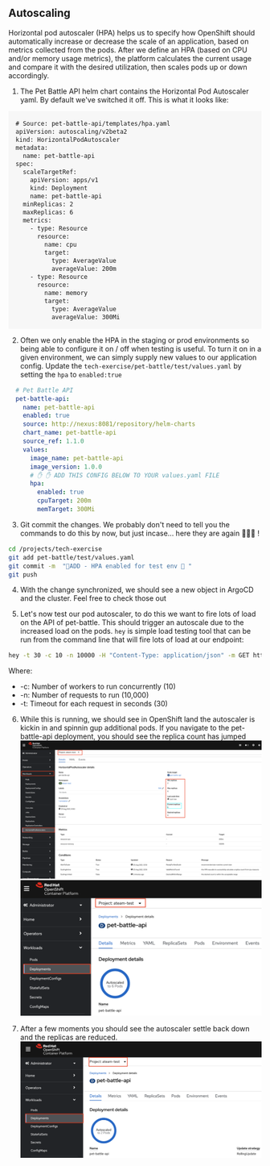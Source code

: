 ## Autoscaling
Horizontal pod autoscaler (HPA) helps us to specify how OpenShift should automatically increase or decrease the scale of an application, based on metrics collected from the pods. After we define an HPA (based on CPU and/or memory usage metrics), the platform calculates the current usage and compare it with the desired utilization, then scales pods up or down accordingly.

1. The Pet Battle API helm chart contains the Horizontal Pod Autoscaler yaml. By default we've switched it off. This is what it looks like:

  <div class="highlight" style="background: #f7f7f7">
  <pre><code class="language-yaml">
  # Source: pet-battle-api/templates/hpa.yaml
  apiVersion: autoscaling/v2beta2
  kind: HorizontalPodAutoscaler
  metadata:
    name: pet-battle-api
  spec:
    scaleTargetRef:
      apiVersion: apps/v1
      kind: Deployment
      name: pet-battle-api
    minReplicas: 2
    maxReplicas: 6
    metrics:
      - type: Resource
        resource:
          name: cpu
          target:
            type: AverageValue
            averageValue: 200m
      - type: Resource
        resource:
          name: memory
          target:
            type: AverageValue
            averageValue: 300Mi
  </code></pre></div>

2.  Often we only enable the HPA in the staging or prod environments so being able to configure it on / off when testing is useful. To turn it on in a given environment, we can simply supply new values to our application config. Update the `tech-exercise/pet-battle/test/values.yaml` by setting the `hpa` to `enabled:true`
  ```yaml
    # Pet Battle API
    pet-battle-api:
      name: pet-battle-api
      enabled: true
      source: http://nexus:8081/repository/helm-charts
      chart_name: pet-battle-api
      source_ref: 1.1.0
      values:
        image_name: pet-battle-api
        image_version: 1.0.0
        # ✋ ✋ ADD THIS CONFIG BELOW TO YOUR values.yaml FILE 
        hpa:
          enabled: true
          cpuTarget: 200m
          memTarget: 300Mi
  ```

3. Git commit the changes. We probably don't need to tell you the commands to do this by now, but just incase... here they are again 🐎🐎🐎 ! 
  ```bash
  cd /projects/tech-exercise
  git add pet-battle/test/values.yaml
  git commit -m  "🐎ADD - HPA enabled for test env 🐎 "
  git push
  ```

4. With the change synchronized, we should see a new object in ArgoCD and the cluster. Feel free to check those out

5. Let's now test our pod autoscaler, to do this we want to fire lots of load on the API of pet-battle. This should trigger an autoscale due to the increased load on the pods. `hey` is simple load testing tool that can be run from the command line that will fire lots of load at our endpoint:
  ```bash
  hey -t 30 -c 10 -n 10000 -H "Content-Type: application/json" -m GET https://$(oc get route/pet-battle-api -n ${TEAM_NAME}-test --template='{{.spec.host}}')/cats 
  ```
  Where:
  * -c: Number of workers to run concurrently (10)
  * -n: Number of requests to run (10,000)
  * -t: Timeout for each request in seconds (30)

6. While this is running, we should see in OpenShift land the autoscaler is kickin in and spinnin gup additional pods. If you navigate to the pet-battle-api deployment, you should see the replica count has jumped
![petbattle-api-hpa](./images/petbattle-api-hpa.png)
![petbattle-api-deployment](./images/petbattle-api-deployment.png)

7. After a few moments you should see the autoscaler settle back down and the replicas are reduced.
![petbattle-api-scale-down](./images/petbattle-api-scale-down.png)
